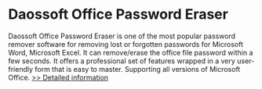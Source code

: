# Daossoft Office Password Eraser
Daossoft Office Password Eraser is one of the most popular password remover software for removing lost or forgotten passwords for Microsoft Word, Microsoft Excel. It can remove/erase the office file password within a few seconds. It offers a professional set of features wrapped in a very user-friendly form that is easy to master. Supporting all versions of Microsoft Office.
[>> Detailed information](https://secure.shareit.com/shareit/product.html?productid=300873374&affiliateid=200057808)